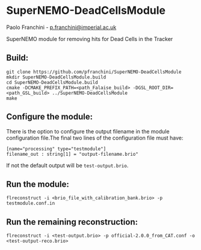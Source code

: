 # SuperNEMO-DeadCellsModule

Paolo Franchini - p.franchini@imperial.ac.uk

SuperNEMO module for removing hits for Dead Cells in the Tracker

## Build:
```
git clone https://github.com/pfranchini/SuperNEMO-DeadCellsModule
mkdir SuperNEMO-DeadCellsModule.build
cd SuperNEMO-DeadCellsModule.build
cmake -DCMAKE_PREFIX_PATH=<path_Falaise_build> -DGSL_ROOT_DIR=<path_GSL_build> ../SuperNEMO-DeadCellsModule
make
```
## Configure the module:

There is the option to configure the output filename in the module configuration file.The final two lines of the configuration file must have:
```
[name="processing" type="testmodule"]
filename_out : string[1] = "output-filename.brio"
```
If not the default output will be `test-output.brio`.

## Run the module:
```
flreconstruct -i <brio_file_with_calibration_bank.brio> -p testmodule.conf.in
```

## Run the remaining reconstruction:
```
flreconstruct -i <test-output.brio> -p official-2.0.0_from_CAT.conf -o <test-output-reco.brio>
```
